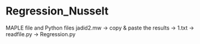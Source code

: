 # Regression_Nusselt
MAPLE file and Python files
jadid2.mw -> copy & paste the results -> 1.txt -> readfile.py -> Regression.py
